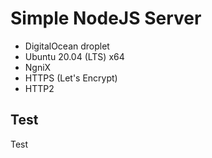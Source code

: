 # Simple NodeJS Server

- DigitalOcean droplet
- Ubuntu 20.04 (LTS) x64
- NgniX
- HTTPS (Let's Encrypt)
- HTTP2

## Test

Test
